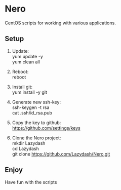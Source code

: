 # Nero
CentOS scripts for working with various applications.

## Setup

1. Update:  
yum update -y  
yum clean all


2. Reboot:  
reboot

3. Install git:  
yum install -y git

4. Generate new ssh-key:  
ssh-keygen -t rsa  
cat .ssh/id_rsa.pub

5. Copy the key to github:  
https://github.com/settings/keys

6. Clone the Nero project:  
mkdir Lazydash  
cd Lazydash  
git clone https://github.com/Lazydash/Nero.git

## Enjoy
Have fun with the scripts

